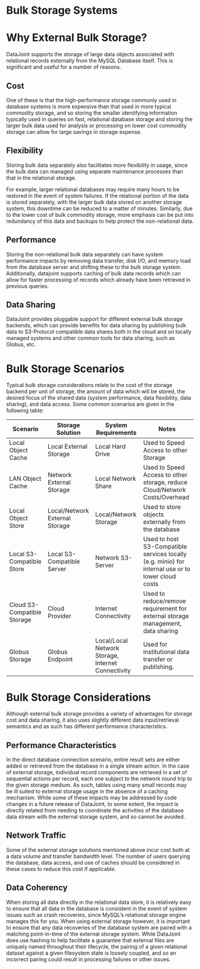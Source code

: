 # Bulk Storage Systems

# Why External Bulk Storage?

DataJoint supports the storage of large data objects associated with
relational records externally from the MySQL Database itself. This is
significant and useful for a number of reasons.

## Cost

One of these is that the high-performance storage commonly used in
database systems is more expensive than that used in more typical
commodity storage, and so storing the smaller identifying information
typically used in queries on fast, relational database storage and
storing the larger bulk data used for analysis or processing on lower
cost commodity storage can allow for large savings in storage expense.

## Flexibility

Storing bulk data separately also facilitates more flexibility in usage,
since the bulk data can managed using separate maintenance processes
than that in the relational storage.

For example, larger relational databases may require many hours to be
restored in the event of system failures. If the relational portion of
the data is stored separately, with the larger bulk data stored on
another storage system, this downtime can be reduced to a matter of
minutes. Similarly, due to the lower cost of bulk commodity storage,
more emphasis can be put into redundancy of this data and backups to
help protect the non-relational data.

## Performance

Storing the non-relational bulk data separately can have system
performance impacts by removing data transfer, disk I/O, and memory load
from the database server and shifting these to the bulk storage system.
Additionally, datajoint supports caching of bulk data records which can
allow for faster processing of records which already have been retrieved
in previous queries.

## Data Sharing

DataJoint provides pluggable support for different external bulk storage
backends, which can provide benefits for data sharing by publishing bulk
data to S3-Protocol compatible data shares both in the cloud and on
locally managed systems and other common tools for data sharing, such as
Globus, etc.

# Bulk Storage Scenarios

Typical bulk storage considerations relate to the cost of the storage
backend per unit of storage, the amount of data which will be stored,
the desired focus of the shared data (system performance, data
flexibility, data sharing), and data access. Some common scenarios are
given in the following table:

| Scenario                    | Storage Solution               | System Requirements                                | Notes                                                                                             |
|-----------------------------|--------------------------------|----------------------------------------------------|---------------------------------------------------------------------------------------------------|
| Local Object Cache          | Local External Storage         | Local Hard Drive                                   | Used to Speed Access to other Storage                                                             |
| LAN Object Cache            | Network External Storage       | Local Network Share                                | Used to Speed Access to other storage, reduce Cloud/Network Costs/Overhead                        |
| Local Object Store          | Local/Network External Storage | Local/Network Storage                              | Used to store objects externally from the database                                                |
| Local S3-Compatible Store   | Local S3-Compatible Server     | Network S3-Server                                  | Used to host S3-Compatible services locally (e.g. minio) for internal use or to lower cloud costs |
| Cloud S3-Compatible Storage | Cloud Provider                 | Internet Connectivity                              | Used to reduce/remove requirement for external storage management, data sharing                   |
| Globus Storage              | Globus Endpoint                | Local/Local Network Storage, Internet Connectivity | Used for institutional data transfer or publishing.                                               |

# Bulk Storage Considerations

Although external bulk storage provides a variety of advantages for
storage cost and data sharing, it also uses slightly different data
input/retrieval semantics and as such has different performance
characteristics.

## Performance Characteristics

In the direct database connection scenario, entire result sets are
either added or retrieved from the database in a single stream action.
In the case of external storage, individual record components are
retrieved in a set of sequential actions per record, each one subject to
the network round trip to the given storage medium. As such, tables
using many small records may be ill suited to external storage usage in
the absence of a caching mechanism. While some of these impacts may be
addressed by code changes in a future release of DataJoint, to some
extent, the impact is directly related from needing to coordinate the
activities of the database data stream with the external storage system,
and so cannot be avoided.

## Network Traffic

Some of the external storage solutions mentioned above incur cost both
at a data volume and transfer bandwidth level. The number of users
querying the database, data access, and use of caches should be
considered in these cases to reduce this cost if applicable.

## Data Coherency

When storing all data directly in the relational data store, it is
relatively easy to ensure that all data in the database is consistent in
the event of system issues such as crash recoveries, since MySQL’s
relational storage engine manages this for you. When using external
storage however, it is important to ensure that any data recoveries of
the database system are paired with a matching point-in-time of the
external storage system. While DataJoint does use hashing to help
facilitate a guarantee that external files are uniquely named throughout
their lifecycle, the pairing of a given relational dataset against a
given filesystem state is loosely coupled, and so an incorrect pairing
could result in processing failures or other issues.
